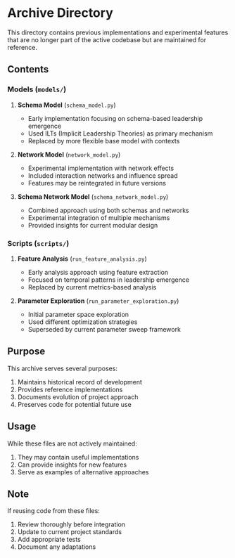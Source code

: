 # Archive Directory

This directory contains previous implementations and experimental features that are no longer part of the active codebase but are maintained for reference.

## Contents

### Models (`models/`)

1. **Schema Model** (`schema_model.py`)
   - Early implementation focusing on schema-based leadership emergence
   - Used ILTs (Implicit Leadership Theories) as primary mechanism
   - Replaced by more flexible base model with contexts

2. **Network Model** (`network_model.py`)
   - Experimental implementation with network effects
   - Included interaction networks and influence spread
   - Features may be reintegrated in future versions

3. **Schema Network Model** (`schema_network_model.py`)
   - Combined approach using both schemas and networks
   - Experimental integration of multiple mechanisms
   - Provided insights for current modular design

### Scripts (`scripts/`)

1. **Feature Analysis** (`run_feature_analysis.py`)
   - Early analysis approach using feature extraction
   - Focused on temporal patterns in leadership emergence
   - Replaced by current metrics-based analysis

2. **Parameter Exploration** (`run_parameter_exploration.py`)
   - Initial parameter space exploration
   - Used different optimization strategies
   - Superseded by current parameter sweep framework

## Purpose

This archive serves several purposes:
1. Maintains historical record of development
2. Provides reference implementations
3. Documents evolution of project approach
4. Preserves code for potential future use

## Usage

While these files are not actively maintained:
1. They may contain useful implementations
2. Can provide insights for new features
3. Serve as examples of alternative approaches

## Note

If reusing code from these files:
1. Review thoroughly before integration
2. Update to current project standards
3. Add appropriate tests
4. Document any adaptations 
